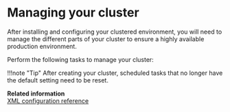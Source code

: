 # Managing your cluster

After installing and configuring your clustered environment, you will need to manage the different parts of your cluster to ensure a highly available production environment.

Perform the following tasks to manage your cluster:

!!!note "Tip"
    After creating your cluster, scheduled tasks that no longer have the default setting need to be reset.

**Related information**  
[XML configuration reference](../../../../extend_dx/development_tools/portal_admin_tools/xml_config_interface/xml_config_ref/adxmlref.md)

